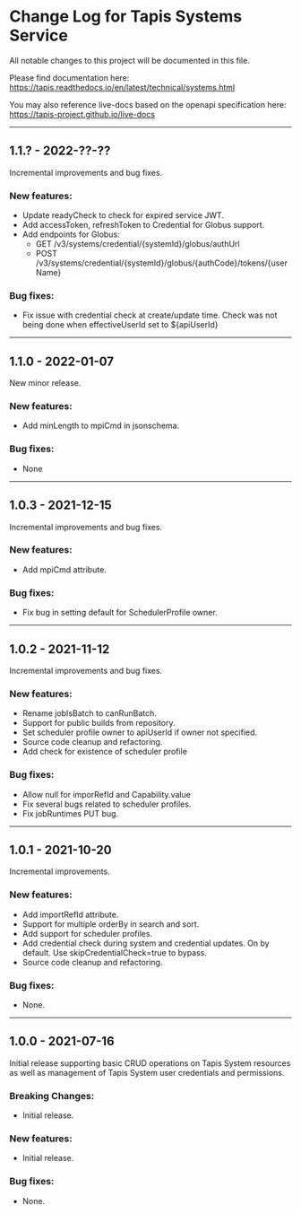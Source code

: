 # Change Log for Tapis Systems Service

All notable changes to this project will be documented in this file.

Please find documentation here:
https://tapis.readthedocs.io/en/latest/technical/systems.html

You may also reference live-docs based on the openapi specification here:
https://tapis-project.github.io/live-docs

---------------------------------------------------------------------------
## 1.1.? - 2022-??-??

Incremental improvements and bug fixes.

### New features:
- Update readyCheck to check for expired service JWT.
- Add accessToken, refreshToken to Credential for Globus support.
- Add endpoints for Globus:
  - GET  /v3/systems/credential/{systemId}/globus/authUrl
  - POST /v3/systems/credential/{systemId}/globus/{authCode}/tokens/{userName}

### Bug fixes:
- Fix issue with credential check at create/update time. Check was not being done when effectiveUserId set to ${apiUserId} 

---------------------------------------------------------------------------
## 1.1.0 - 2022-01-07

New minor release.

### New features:
- Add minLength to mpiCmd in jsonschema.

### Bug fixes:
- None

---------------------------------------------------------------------------
## 1.0.3 - 2021-12-15

Incremental improvements and bug fixes.

### New features:
- Add mpiCmd attribute.

### Bug fixes:
- Fix bug in setting default for SchedulerProfile owner.

---------------------------------------------------------------------------
## 1.0.2 - 2021-11-12

Incremental improvements and bug fixes.

### New features:
- Rename jobIsBatch to canRunBatch.
- Support for public builds from repository.
- Set scheduler profile owner to apiUserId if owner not specified.
- Source code cleanup and refactoring.
- Add check for existence of scheduler profile

### Bug fixes:
- Allow null for imporRefId and Capability.value
- Fix several bugs related to scheduler profiles.
- Fix jobRuntimes PUT bug.

---------------------------------------------------------------------------
## 1.0.1 - 2021-10-20

Incremental improvements.

### New features:
 - Add importRefId attribute.
 - Support for multiple orderBy in search and sort.
 - Add support for scheduler profiles.
 - Add credential check during system and credential updates. On by default. Use skipCredentialCheck=true to bypass.
 - Source code cleanup and refactoring.

### Bug fixes:
- None.

---------------------------------------------------------------------------
## 1.0.0 - 2021-07-16

Initial release supporting basic CRUD operations on Tapis System resources
as well as management of Tapis System user credentials and permissions.

### Breaking Changes:
- Initial release.

### New features:
- Initial release.

### Bug fixes:
- None.
